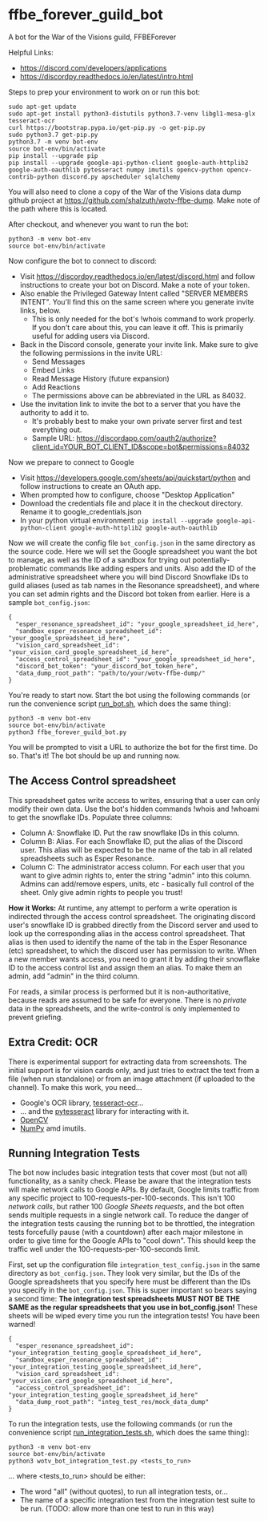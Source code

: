 # ffbe_forever_guild_bot
A bot for the War of the Visions guild, FFBEForever

Helpful Links:
* https://discord.com/developers/applications
* https://discordpy.readthedocs.io/en/latest/intro.html

Steps to prep your environment to work on or run this bot:
```
sudo apt-get update
sudo apt-get install python3-distutils python3.7-venv libgl1-mesa-glx tesseract-ocr
curl https://bootstrap.pypa.io/get-pip.py -o get-pip.py
sudo python3.7 get-pip.py
python3.7 -m venv bot-env
source bot-env/bin/activate
pip install --upgrade pip
pip install --upgrade google-api-python-client google-auth-httplib2 google-auth-oauthlib pytesseract numpy imutils opencv-python opencv-contrib-python discord.py apscheduler sqlalchemy
```

You will also need to clone a copy of the War of the Visions data dump github project at https://github.com/shalzuth/wotv-ffbe-dump. Make note of the path where this is located.

After checkout, and whenever you want to run the bot:
```
python3 -m venv bot-env
source bot-env/bin/activate
```

Now configure the bot to connect to discord:
* Visit https://discordpy.readthedocs.io/en/latest/discord.html and follow instructions to create your bot on Discord. Make a note of your token.
* Also enable the Privileged Gateway Intent called "SERVER MEMBERS INTENT". You'll find this on the same screen where you generate invite links, below.
  * This is only needed for the bot's !whois command to work properly. If you don't care about this, you can leave it off. This is primarily useful for adding users via Discord.
* Back in the Discord console, generate your invite link. Make sure to give the following permissions in the invite URL:
  * Send Messages
  * Embed Links
  * Read Message History (future expansion)
  * Add Reactions
  * The permissions above can be abbreviated in the URL as 84032.
* Use the invitation link to invite the bot to a server that you have the authority to add it to.
  * It's probably best to make your own private server first and test everything out.
  * Sample URL: https://discordapp.com/oauth2/authorize?client_id=YOUR_BOT_CLIENT_ID&scope=bot&permissions=84032

Now we prepare to connect to Google
* Visit https://developers.google.com/sheets/api/quickstart/python and follow instructions to create an OAuth app.
* When prompted how to configure, choose "Desktop Application"
* Download the credentials file and place it in the checkout directory. Rename it to google_credentials.json
* In your python virtual environment:
```pip install --upgrade google-api-python-client google-auth-httplib2 google-auth-oauthlib```

Now we will create the config file ```bot_config.json``` in the same directory as the source code. Here we will set the Google spreadsheet you want the bot to manage, as well as the ID of a sandbox for trying out potentially-problematic commands like adding espers and units. Also add the ID of the administrative spreadsheet where you will bind Discord Snowflake IDs to guild aliases (used as tab names in the Resonance spreadsheet), and where you can set admin rights and the Discord bot token from earlier. Here is a sample ```bot_config.json```:
```
{
  "esper_resonance_spreadsheet_id": "your_google_spreadsheet_id_here",
  "sandbox_esper_resonance_spreadsheet_id": "your_google_spreadsheet_id_here",
  "vision_card_spreadsheet_id": "your_vision_card_google_spreadsheet_id_here",
  "access_control_spreadsheet_id": "your_google_spreadsheet_id_here",
  "discord_bot_token": "your_discord_bot_token_here",
  "data_dump_root_path": "path/to/your/wotv-ffbe-dump/"
}
```

You're ready to start now. Start the bot using the following commands  (or run the convenience script [run_bot.sh](run_bot.sh), which does the same thing):
```
python3 -m venv bot-env
source bot-env/bin/activate
python3 ffbe_forever_guild_bot.py
```
You will be prompted to visit a URL to authorize the bot for the first time. Do so. That's it! The bot should be up and running now.


## The Access Control spreadsheet

This spreadsheet gates write access to writes, ensuring that a user can only modify their own data. Use the bot's hidden commands !whois <username> and !whoami to get the snowflake IDs. Populate three columns:
* Column A: Snowflake ID. Put the raw snowflake IDs in this column.
* Column B: Alias. For each Snowflake ID, put the alias of the Discord user. This alias will be expected to be the name of the tab in all related spreadsheets such as Esper Resonance.
* Column C: The administrator access column. For each user that you want to give admin rights to, enter the string "admin" into this column. Admins can add/remove espers, units, etc - basically full control of the sheet. Only give admin rights to people you trust!

**How it Works:**
At runtime, any attempt to perform a write operation is indirected through the access control spreadsheet. The originating discord user's snowflake ID is grabbed directly from the Discord server and used to look up the corresponding alias in the access control spreadsheet. That alias is then used to identify the name of the tab in the Esper Resonance (etc) spreadsheet, to which the discord user has permission to write. When a new member wants access, you need to grant it by adding their snowflake ID to the access control list and assign them an alias. To make them an admin, add "admin" in the third column.

For reads, a similar process is performed but it is non-authoritative, because reads are assumed to be safe for everyone. There is no *private* data in the spreadsheets, and the write-control is only implemented to prevent griefing.


## Extra Credit: OCR
There is experimental support for extracting data from screenshots. The initial support is for vision cards only, and just tries to extract the text from a file (when run standalone)
or from an image attachment (if uploaded to the channel). To make this work, you need...
* Google's OCR library, [tesseract-ocr](https://github.com/tesseract-ocr/tesseract)...
* ... and the [pytesseract](https://pypi.org/project/pytesseract/) library for interacting with it.
* [OpenCV](https://pypi.org/project/opencv-python/)
* [NumPy](https://numpy.org/) amd imutils.


## Running Integration Tests
The bot now includes basic integration tests that cover most (but not all) functionality, as a sanity check. Please be aware that the integration tests will make network calls to Google APIs. By default, Google limits traffic from any specific project to 100-requests-per-100-seconds. This isn't 100 *network calls*, but rather 100 *Google Sheets requests*, and the bot often sends multiple requests in a single network call. To reduce the danger of the integration tests causing the running bot to be throttled, the integration tests forcefully pause (with a countdown) after each major milestone in order to give time for the Google APIs to "cool down". This should keep the traffic well under the 100-requests-per-100-seconds limit.

First, set up the configuration file ```integration_test_config.json``` in the same directory as ```bot_config.json```. They look very similar, but the IDs of the Google spreadsheets that you specify here must be 
different than the IDs you specify in the ```bot_config.json```. This is super important so bears saying a second time: **The integration test spreadsheets MUST NOT BE THE SAME as the regular spreadsheets that you use in bot_config.json!** These sheets will be wiped every time you run the integration tests! You have been warned!
```
{
  "esper_resonance_spreadsheet_id": "your_integration_testing_google_spreadsheet_id_here",
  "sandbox_esper_resonance_spreadsheet_id": "your_integration_testing_google_spreadsheet_id_here",
  "vision_card_spreadsheet_id": "your_vision_card_google_spreadsheet_id_here",
  "access_control_spreadsheet_id": "your_integration_testing_google_spreadsheet_id_here"
  "data_dump_root_path": "integ_test_res/mock_data_dump"
}
```

To run the integration tests, use the following commands (or run the convenience script [run_integration_tests.sh](run_integration_tests.sh), which does the same thing):
```
python3 -m venv bot-env
source bot-env/bin/activate
python3 wotv_bot_integration_test.py <tests_to_run>
```
... where &lt;tests_to_run&gt; should be either:
* The word "all" (without quotes), to run all integration tests, or...
* The name of a specific integration test from the integration test suite to be run. (TODO: allow more than one test to run in this way)
